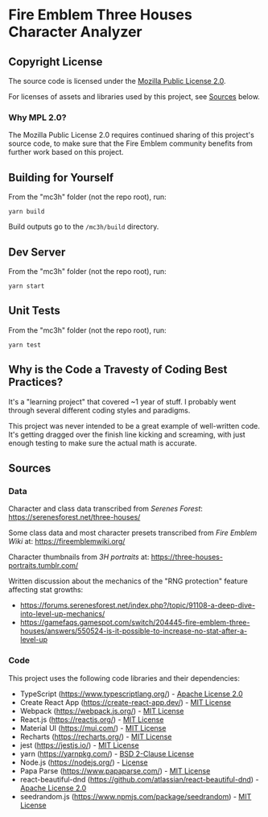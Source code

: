 # Fire Emblem Three Houses Character Analyzer

## Copyright License

The source code is licensed under the [Mozilla Public License 2.0](https://www.mozilla.org/en-US/MPL/2.0/).

For licenses of assets and libraries used by this project, see [Sources](#sources) below.

### Why MPL 2.0?

The Mozilla Public License 2.0 requires continued sharing of this project's source code, to make sure that the Fire Emblem community benefits from further work based on this project.

## Building for Yourself

From the "mc3h" folder (not the repo root), run:

    yarn build

Build outputs go to the `/mc3h/build` directory.

## Dev Server

From the "mc3h" folder (not the repo root), run:

    yarn start

## Unit Tests

From the "mc3h" folder (not the repo root), run:

	yarn test

## Why is the Code a Travesty of Coding Best Practices?

It's a "learning project" that covered ~1 year of stuff. I probably went through several different coding styles and paradigms.

This project was never intended to be a great example of well-written code. It's getting dragged over the finish line kicking and screaming,
with just enough testing to make sure the actual math is accurate.

## Sources

### Data

Character and class data transcribed from *Serenes Forest*: https://serenesforest.net/three-houses/

Some class data and most character presets transcribed from *Fire Emblem Wiki* at: https://fireemblemwiki.org/

Character thumbnails from *3H portraits* at: https://three-houses-portraits.tumblr.com/

Written discussion about the mechanics of the "RNG protection" feature affecting stat growths: 

* https://forums.serenesforest.net/index.php?/topic/91108-a-deep-dive-into-level-up-mechanics/
* https://gamefaqs.gamespot.com/switch/204445-fire-emblem-three-houses/answers/550524-is-it-possible-to-increase-no-stat-after-a-level-up

### Code

This project uses the following code libraries and their dependencies:

* TypeScript (https://www.typescriptlang.org/) - [Apache License 2.0](https://github.com/microsoft/TypeScript/blob/main/LICENSE.txt)
* Create React App (https://create-react-app.dev/) - [MIT License](https://github.com/facebook/create-react-app/blob/main/LICENSE)
* Webpack (https://webpack.js.org/) - [MIT License](https://github.com/webpack/webpack/blob/main/LICENSE)
* React.js (https://reactjs.org/) - [MIT License](https://github.com/facebook/react/blob/main/LICENSE)
* Material UI (https://mui.com/) - [MIT License](https://github.com/mui-org/material-ui/blob/master/LICENSE)
* Recharts (https://recharts.org/) - [MIT License](https://github.com/recharts/recharts/blob/master/LICENSE)
* jest (https://jestjs.io/) - [MIT License](https://github.com/facebook/jest/blob/main/LICENSE)
* yarn (https://yarnpkg.com/) - [BSD 2-Clause License](https://github.com/yarnpkg/berry/blob/master/LICENSE.md)
* Node.js (https://nodejs.org/) - [License](https://github.com/nodejs/nodejs.org/blob/main/LICENSE)
* Papa Parse (https://www.papaparse.com/) - [MIT License](https://github.com/mholt/PapaParse/blob/master/LICENSE)
* react-beautiful-dnd (https://github.com/atlassian/react-beautiful-dnd) - [Apache License 2.0](https://github.com/atlassian/react-beautiful-dnd/blob/master/LICENSE)
* seedrandom.js (https://www.npmjs.com/package/seedrandom) - [MIT License](https://github.com/davidbau/seedrandom/blob/released/README.md)
